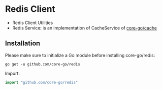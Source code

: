 # Redis Client
- Redis Client Utilities
- Redis Service: is an implementation of CacheService of [core-go/cache](https://github.com/core-go/cache)

## Installation
Please make sure to initialize a Go module before installing core-go/redis:

```shell
go get -u github.com/core-go/redis
```

Import:
```go
import "github.com/core-go/redis"
```